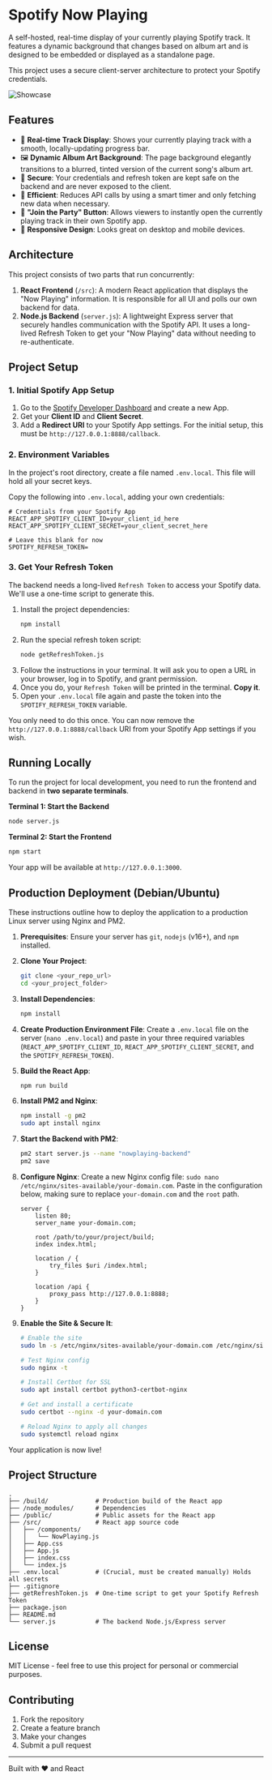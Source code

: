# Spotify Now Playing

A self-hosted, real-time display of your currently playing Spotify track. It features a dynamic background that changes based on album art and is designed to be embedded or displayed as a standalone page.

This project uses a secure client-server architecture to protect your Spotify credentials.

![Showcase](https://i.imgur.com/71w3nJ0.png)

## Features

-   🎵 **Real-time Track Display**: Shows your currently playing track with a smooth, locally-updating progress bar.
-   🖼️ **Dynamic Album Art Background**: The page background elegantly transitions to a blurred, tinted version of the current song's album art.
-   🔐 **Secure**: Your credentials and refresh token are kept safe on the backend and are never exposed to the client.
-   🚀 **Efficient**: Reduces API calls by using a smart timer and only fetching new data when necessary.
-   🎉 **"Join the Party" Button**: Allows viewers to instantly open the currently playing track in their own Spotify app.
-   📱 **Responsive Design**: Looks great on desktop and mobile devices.

## Architecture

This project consists of two parts that run concurrently:

1.  **React Frontend** (`/src`): A modern React application that displays the "Now Playing" information. It is responsible for all UI and polls our own backend for data.
2.  **Node.js Backend** (`server.js`): A lightweight Express server that securely handles communication with the Spotify API. It uses a long-lived Refresh Token to get your "Now Playing" data without needing to re-authenticate.

## Project Setup

### 1. Initial Spotify App Setup

1.  Go to the [Spotify Developer Dashboard](https://developer.spotify.com/dashboard) and create a new App.
2.  Get your **Client ID** and **Client Secret**.
3.  Add a **Redirect URI** to your Spotify App settings. For the initial setup, this must be `http://127.0.0.1:8888/callback`.

### 2. Environment Variables

In the project's root directory, create a file named `.env.local`. This file will hold all your secret keys.

Copy the following into `.env.local`, adding your own credentials:

```env
# Credentials from your Spotify App
REACT_APP_SPOTIFY_CLIENT_ID=your_client_id_here
REACT_APP_SPOTIFY_CLIENT_SECRET=your_client_secret_here

# Leave this blank for now
SPOTIFY_REFRESH_TOKEN=
```

### 3. Get Your Refresh Token

The backend needs a long-lived `Refresh Token` to access your Spotify data. We'll use a one-time script to generate this.

1.  Install the project dependencies:
    ```bash
    npm install
    ```
2.  Run the special refresh token script:
    ```bash
    node getRefreshToken.js
    ```
3.  Follow the instructions in your terminal. It will ask you to open a URL in your browser, log in to Spotify, and grant permission.
4.  Once you do, your `Refresh Token` will be printed in the terminal. **Copy it**.
5.  Open your `.env.local` file again and paste the token into the `SPOTIFY_REFRESH_TOKEN` variable.

You only need to do this once. You can now remove the `http://127.0.0.1:8888/callback` URI from your Spotify App settings if you wish.

## Running Locally

To run the project for local development, you need to run the frontend and backend in **two separate terminals**.

**Terminal 1: Start the Backend**

```bash
node server.js
```

**Terminal 2: Start the Frontend**

```bash
npm start
```

Your app will be available at `http://127.0.0.1:3000`.

## Production Deployment (Debian/Ubuntu)

These instructions outline how to deploy the application to a production Linux server using Nginx and PM2.

1.  **Prerequisites**: Ensure your server has `git`, `nodejs` (v16+), and `npm` installed.
2.  **Clone Your Project**:
    ```bash
    git clone <your_repo_url>
    cd <your_project_folder>
    ```
3.  **Install Dependencies**:
    ```bash
    npm install
    ```
4.  **Create Production Environment File**:
    Create a `.env.local` file on the server (`nano .env.local`) and paste in your three required variables (`REACT_APP_SPOTIFY_CLIENT_ID`, `REACT_APP_SPOTIFY_CLIENT_SECRET`, and the `SPOTIFY_REFRESH_TOKEN`).
5.  **Build the React App**:
    ```bash
    npm run build
    ```
6.  **Install PM2 and Nginx**:
    ```bash
    npm install -g pm2
    sudo apt install nginx
    ```
7.  **Start the Backend with PM2**:
    ```bash
    pm2 start server.js --name "nowplaying-backend"
    pm2 save
    ```
8.  **Configure Nginx**:
    Create a new Nginx config file: `sudo nano /etc/nginx/sites-available/your-domain.com`. Paste in the configuration below, making sure to replace `your-domain.com` and the `root` path.

    ```nginx
    server {
        listen 80;
        server_name your-domain.com;

        root /path/to/your/project/build;
        index index.html;

        location / {
            try_files $uri /index.html;
        }

        location /api {
            proxy_pass http://127.0.0.1:8888;
        }
    }
    ```
9.  **Enable the Site & Secure It**:
    ```bash
    # Enable the site
    sudo ln -s /etc/nginx/sites-available/your-domain.com /etc/nginx/sites-enabled/
    
    # Test Nginx config
    sudo nginx -t

    # Install Certbot for SSL
    sudo apt install certbot python3-certbot-nginx
    
    # Get and install a certificate
    sudo certbot --nginx -d your-domain.com

    # Reload Nginx to apply all changes
    sudo systemctl reload nginx
    ```

Your application is now live!

## Project Structure

```
.
├── /build/             # Production build of the React app
├── /node_modules/      # Dependencies
├── /public/            # Public assets for the React app
├── /src/               # React app source code
│   ├── /components/
│   │   └── NowPlaying.js
│   ├── App.css
│   ├── App.js
│   ├── index.css
│   └── index.js
├── .env.local          # (Crucial, must be created manually) Holds all secrets
├── .gitignore
├── getRefreshToken.js  # One-time script to get your Spotify Refresh Token
├── package.json
├── README.md
└── server.js           # The backend Node.js/Express server
```

## License

MIT License - feel free to use this project for personal or commercial purposes.

## Contributing

1. Fork the repository
2. Create a feature branch
3. Make your changes
4. Submit a pull request

---

Built with ❤️ and React 